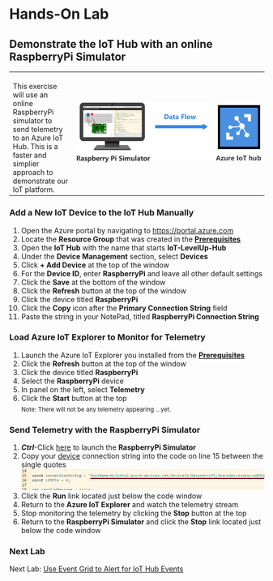 <h1>Hands-On Lab</h1>

<h2>Demonstrate the IoT Hub with an online RaspberryPi Simulator</h2>
<table>
<tr>
<td width="25%" valign="top"><br>This exercise will use an online RaspberryPi simulator to send telemetry to an Azure IoT Hub.  This is a faster and simplier approach to demonstrate our IoT platform.</td>
<td>

![EventGridDiagram](./images/RaspberryPiSimulator.png) 

</td>
</tr>
</table>
<p>
<h3>Add a New IoT Device to the IoT Hub Manually</h3>
<ol>
  <li>Open the Azure portal by navigating to <a href="https://portal.azure.com">https://portal.azure.com</a>
  <li>Locate the <b>Resource Group</b> that was created in the <b><a href="prerequisites.md">Prerequisites</a></b>
  <li>Open the <b>IoT Hub</b> with the name that starts <b>IoT-LevelUp-Hub</b>
  <li>Under the <b>Device Management</b> section, select <b>Devices</b>
  <li>Click <b>+ Add Device</b> at the top of the window
  <li>For the <b>Device ID</b>, enter <b>RaspberryPi</b> and leave all other default settings
  <li>Click the <b>Save</b> at the bottom of the window
  <li>Click the <b>Refresh</b> button at the top of the window
  <li>Click the device titled <b>RaspberryPi</b>
  <li>Click the <b>Copy</b> icon after the <b>Primary Connection String</b> field
  <li>Paste the string in your NotePad, titled <b>RaspberryPi Connection String</b>
</ol>
<h3>Load Azure IoT Explorer to Monitor for Telemetry</h3>
<ol>
  <li>Launch the Azure IoT Explorer you installed from the <b><a href="prerequisites.md">Prerequisites</a></b>
  <li>Click the <b>Refresh</b> button at the top of the window
  <li>Click the device titled <b>RaspberryPi</b>
  <li>Select the <b>RaspberryPi</b> device
  <li>In panel on the left, select <b>Telemetry</b>
  <li>Click the <b>Start</b> button at the top<br>
    <sub>Note:  There will not be any telemetry appearing  ...yet.</sub>
</ol>
<h3>Send Telemetry with the RaspberryPi Simulator</h3>
<ol>
  <li><b><i>Ctrl</b></i>-Click <a href="https://azure-samples.github.io/raspberry-pi-web-simulator/#getstarted">here</a> to launch the <b>RaspberryPi Simulator</b>
  <li>Copy your <u>device</u> connection string into the code on line 15 between the single quotes<br>
<img src="./images/RaspSimConnString.png">
  <li>Click the <b>Run</b> link located just below the code window
  <li>Return to the <b>Azure IoT Explorer</b> and watch the telemetry stream
  <li>Stop monitoring the telemetry by clicking the <b>Stop</b> button at the top
  <li>Return to the <b>RaspberryPi Simulator</b> and click the <b>Stop</b> link located just below the code window
</ol>
<h3>Next Lab</h3>
Next Lab: <a href="EventGridAlert.md">Use Event Grid to Alert for IoT Hub Events</a>
